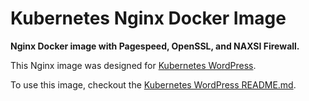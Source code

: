 # Kubernetes Nginx Docker Image
**Nginx Docker image with Pagespeed, OpenSSL, and NAXSI Firewall.**

This Nginx image was designed for [Kubernetes WordPress](https://github.com/stcox/k8s-wordpress).

To use this image, checkout the [Kubernetes WordPress README.md](https://github.com/stcox/k8s-wordpress/blob/master/README.md).
